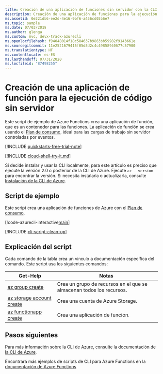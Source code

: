 ```yaml
---
title: Creación de una aplicación de funciones sin servidor con la CLI de Azure
description: Creación de una aplicación de funciones para la ejecución sin servidor en Azure mediante la CLI de Azure
ms.assetid: 0e221db6-ee2d-4e16-9bf6-a456cd05b6e7
ms.topic: sample
ms.date: 07/03/2018
ms.author: glenga
ms.custom: mvc, devx-track-azurecli
ms.openlocfilehash: f94048014f18c584637b9863bb59982f9143661e
ms.sourcegitcommit: 11e2521679415f05d3d2c4c49858940677c57900
ms.translationtype: HT
ms.contentlocale: es-ES
ms.lasthandoff: 07/31/2020
ms.locfileid: "87498255"
---
```

# <a name="create-a-function-app-for-serverless-code-execution"></a>Creación de una aplicación de función para la ejecución de código sin servidor 

Este script de ejemplo de Azure Functions crea una aplicación de función, que es un contenedor para las funciones. La aplicación de función se crea usando el [Plan de consumo](../functions-scale.md#consumption-plan), ideal para las cargas de trabajo sin servidor controladas por eventos.

[!INCLUDE [quickstarts-free-trial-note](../../../includes/quickstarts-free-trial-note.md)]

[!INCLUDE [cloud-shell-try-it.md](../../../includes/cloud-shell-try-it.md)]

Si decide instalar y usar la CLI localmente, para este artículo es preciso que ejecute la versión 2.0 o posterior de la CLI de Azure. Ejecute `az --version` para encontrar la versión. Si necesita instalarla o actualizarla, consulte [Instalación de la CLI de Azure]( /cli/azure/install-azure-cli). 

## <a name="sample-script"></a>Script de ejemplo

Este script crea una aplicación de funciones de Azure con el [Plan de consumo](../functions-scale.md#consumption-plan).

[!code-azurecli-interactive[main](../../../cli_scripts/azure-functions/create-function-app-consumption/create-function-app-consumption.sh "Create an Azure Function on a Consumption plan")]

[!INCLUDE [cli-script-clean-up](../../../includes/cli-script-clean-up.md)]

## <a name="script-explanation"></a>Explicación del script

Cada comando de la tabla crea un vínculo a documentación específica del comando. Este script usa los siguientes comandos:

| Get-Help | Notas |
|---|---|
| [az group create](/cli/azure/group#az-group-create) | Crea un grupo de recursos en el que se almacenan todos los recursos. |
| [az storage account create](/cli/azure/storage/account#az-storage-account-create) | Crea una cuenta de Azure Storage. |
| [az functionapp create](/cli/azure/functionapp#az-functionapp-create) | Crea una aplicación de función. |

## <a name="next-steps"></a>Pasos siguientes

Para más información sobre la CLI de Azure, consulte la [documentación de la CLI de Azure](/cli/azure).

Encontrará más ejemplos de scripts de CLI para Azure Functions en la [documentación de Azure Functions](../functions-cli-samples.md).

